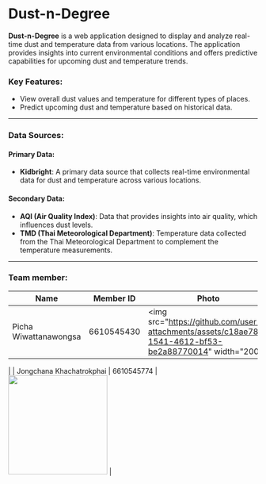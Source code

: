 # Dust-n-Degree

**Dust-n-Degree** is a web application designed to display and analyze real-time dust and temperature data from various locations. The application provides insights into current environmental conditions and offers predictive capabilities for upcoming dust and temperature trends.

### Key Features:
- View overall dust values and temperature for different types of places.
- Predict upcoming dust and temperature based on historical data.

---

### Data Sources:

#### Primary Data:
- **Kidbright**: A primary data source that collects real-time environmental data for dust and temperature across various locations.

#### Secondary Data:
- **AQI (Air Quality Index)**: Data that provides insights into air quality, which influences dust levels.
- **TMD (Thai Meteorological Department)**: Temperature data collected from the Thai Meteorological Department to complement the temperature measurements.

---

### Team member:

| Name                        | Member ID        | Photo                                  |
| --------------------------- | ---------------- | -------------------------------------- |
| Picha Wiwattanawongsa       | 6610545430       | <img src="https://github.com/user-attachments/assets/c18ae789-1541-4612-bf53-be2a88770014" width="200" |
 |
| Jongchana Khachatrokphai    | 6610545774       | <img src="https://github.com/user-attachments/assets/cda65da2-8bde-418b-94d4-63647a960691" width="200"> |
